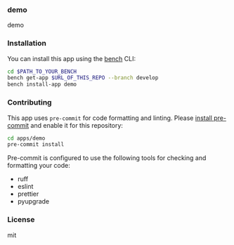 ### demo

demo

### Installation

You can install this app using the [bench](https://github.com/frappe/bench) CLI:

```bash
cd $PATH_TO_YOUR_BENCH
bench get-app $URL_OF_THIS_REPO --branch develop
bench install-app demo
```

### Contributing

This app uses `pre-commit` for code formatting and linting. Please [install pre-commit](https://pre-commit.com/#installation) and enable it for this repository:

```bash
cd apps/demo
pre-commit install
```

Pre-commit is configured to use the following tools for checking and formatting your code:

- ruff
- eslint
- prettier
- pyupgrade

### License

mit

